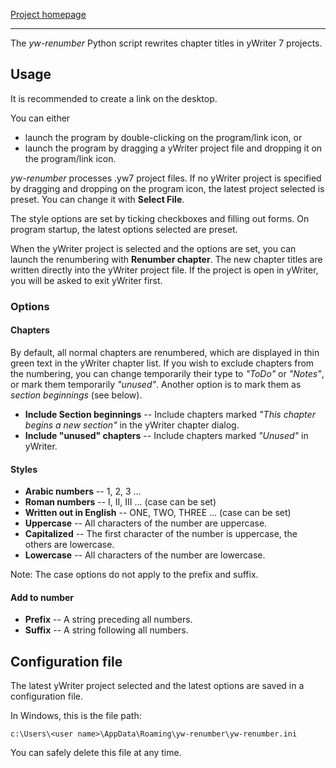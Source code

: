 [Project homepage](https://peter88213.github.io/yw-renumber)

--- 

The *yw-renumber* Python script rewrites chapter titles in yWriter 7 projects.

## Usage

It is recommended to create a link on the desktop.

You can either

- launch the program by double-clicking on the program/link icon, or
- launch the program by dragging a yWriter project file and dropping it on the program/link icon.

*yw-renumber* processes .yw7 project files. If no yWriter project is specified by dragging and dropping on the program icon, the latest project selected is preset. You can change it with **Select File**.

The style options are set by ticking checkboxes and filling out forms. On program startup, the latest options selected are preset.

When the yWriter project is selected and the options are set, you can launch the renumbering with **Renumber chapter**. The new chapter titles are written directly into the yWriter project file. If the project is open in yWriter, you will be asked to exit yWriter first.


### Options

#### Chapters

By default, all normal chapters are renumbered, which are displayed in thin green text in the yWriter chapter list. If you wish to exclude chapters from the numbering, you can change temporarily their type to *"ToDo"* or *"Notes"*, or mark them temporarily *"unused"*. Another option is to mark them as *section beginnings* (see below).

- **Include Section beginnings** -- Include chapters marked *"This chapter begins a new section"* in the yWriter chapter dialog.
- **Include "unused" chapters** -- Include chapters marked *"Unused"* in yWriter.

#### Styles

- **Arabic numbers** -- 1, 2, 3 ...
- **Roman numbers** -- I, II, III ... (case can be set)
- **Written out in English** -- ONE, TWO, THREE ... (case can be set)
- **Uppercase** -- All characters of the number are uppercase.
- **Capitalized** -- The first character of the number is uppercase, the others are lowercase.
- **Lowercase** -- All characters of the number are lowercase.

Note: The case options do not apply to the prefix and suffix.

#### Add to number

- **Prefix** -- A string preceding all numbers.
- **Suffix** -- A string following all numbers.


## Configuration file

The latest yWriter project selected and the latest options are saved in a configuration file. 

In Windows, this is the file path: 

`c:\Users\<user name>\AppData\Roaming\yw-renumber\yw-renumber.ini`

You can safely delete this file at any time.
